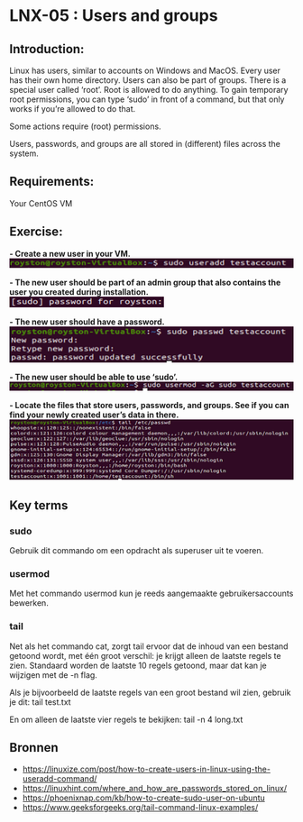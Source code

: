 # LNX-05 : Users and groups

## Introduction:
Linux has users, similar to accounts on Windows and MacOS. Every user has their own home directory. Users can also be part of groups.
There is a special user called ‘root’. Root is allowed to do anything.
To gain temporary root permissions, you can type ‘sudo’ in front of a command, but that only works if you’re allowed to do that.

Some actions require (root) permissions.

Users, passwords, and groups are all stored in  (different) files across the system.

## Requirements:
Your CentOS VM

## Exercise:
**- Create a new user in your VM.**  
![Kijk](https://github.com/Electroybot/cloud-6-repo-Electroybot/blob/main/00_includes/Week%201/LNX-05/01.png?raw=true)  

**- The new user should be part of an admin group that also contains the user you created during installation.**  
![Kijk](https://github.com/Electroybot/cloud-6-repo-Electroybot/blob/main/00_includes/Week%201/LNX-05/02.png?raw=true)  

**- The new user should have a password.**  
![Kijk](https://github.com/Electroybot/cloud-6-repo-Electroybot/blob/main/00_includes/Week%201/LNX-05/03.png?raw=true)  

**- The new user should be able to use ‘sudo’.**  
![Kijk](https://github.com/Electroybot/cloud-6-repo-Electroybot/blob/main/00_includes/Week%201/LNX-05/04.png?raw=true)  

**- Locate the files that store users, passwords, and groups. See if you can find your newly created user’s data in there.**   
![kijk](https://github.com/Electroybot/cloud-6-repo-Electroybot/blob/main/00_includes/Week%201/LNX-05/05.png?raw=true)  

## Key terms

### sudo
Gebruik dit commando om een opdracht als superuser uit te voeren.

### usermod
Met het commando usermod kun je reeds aangemaakte gebruikersaccounts bewerken.

### tail
Net als het commando cat, zorgt tail ervoor dat de inhoud van een bestand getoond wordt, met één groot verschil: je krijgt alleen de laatste regels te zien. Standaard worden de laatste 10 regels getoond, maar dat kan je wijzigen met de -n flag.

Als je bijvoorbeeld de laatste regels van een groot bestand wil zien, gebruik je dit:
tail test.txt

En om alleen de laatste vier regels te bekijken:
tail -n 4 long.txt

## Bronnen

- https://linuxize.com/post/how-to-create-users-in-linux-using-the-useradd-command/
- https://linuxhint.com/where_and_how_are_passwords_stored_on_linux/
- https://phoenixnap.com/kb/how-to-create-sudo-user-on-ubuntu
- https://www.geeksforgeeks.org/tail-command-linux-examples/
